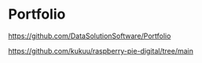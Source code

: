 # Portfolio

https://github.com/DataSolutionSoftware/Portfolio  

https://github.com/kukuu/raspberry-pie-digital/tree/main
  
  
        
     
   
  
       
  
  
 
     
   
   
  
   
     
 
